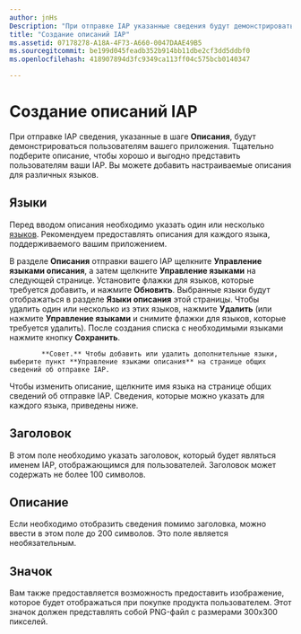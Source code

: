 ```yaml
---
author: jnHs
Description: "При отправке IAP указанные сведения будут демонстрироваться пользователям вашего приложения."
title: "Создание описаний IAP"
ms.assetid: 07178278-A18A-4F73-A660-0047DAAE49B5
ms.sourcegitcommit: be199d045feadb352b914bb11dbe2cf3dd5ddbf0
ms.openlocfilehash: 418907894d3fc9349ca113ff04c575bcb0140347

---
```


# Создание описаний IAP


При отправке IAP сведения, указанные в шаге **Описания**, будут демонстрироваться пользователям вашего приложения. Тщательно подберите описание, чтобы хорошо и выгодно представить пользователям ваши IAP. Вы можете добавить настраиваемые описания для различных языков.

## Языки


Перед вводом описания необходимо указать один или несколько [языков](supported-languages.md). Рекомендуем предоставлять описания для каждого языка, поддерживаемого вашим приложением.

В разделе **Описания** отправки вашего IAP щелкните **Управление языками описания**, а затем щелкните **Управление языками** на следующей странице. Установите флажки для языков, которые требуется добавить, и нажмите **Обновить**. Выбранные языки будут отображаться в разделе **Языки описания** этой страницы. Чтобы удалить один или несколько из этих языков, нажмите **Удалить** (или нажмите **Управление языками** и снимите флажки для языков, которые требуется удалить). После создания списка с необходимыми языками нажмите кнопку **Сохранить**.

> 
            **Совет.** Чтобы добавить или удалить дополнительные языки, выберите пункт **Управление языками описания** на странице общих сведений об отправке IAP.

Чтобы изменить описание, щелкните имя языка на странице общих сведений об отправке IAP. Сведения, которые можно указать для каждого языка, приведены ниже.

## Заголовок

В этом поле необходимо указать заголовок, который будет являться именем IAP, отображающимся для пользователей. Заголовок может содержать не более 100 символов.

## Описание

Если необходимо отобразить сведения помимо заголовка, можно ввести в этом поле до 200 символов. Это поле является необязательным.

## Значок

Вам также предоставляется возможность предоставить изображение, которое будет отображаться при покупке продукта пользователем. Этот значок должен представлять собой PNG-файл с размерами 300x300 пикселей.

 

 







<!--HONumber=Jun16_HO5-->


